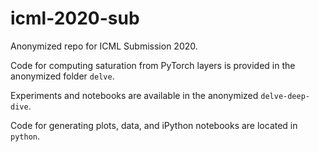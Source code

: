 # icml-2020-sub
Anonymized repo for ICML Submission 2020.

Code for computing saturation from PyTorch layers is provided in the anonymized folder `delve`.

Experiments and notebooks are available in the anonymized `delve-deep-dive`.

Code for generating plots, data, and iPython notebooks are located in `python`.
